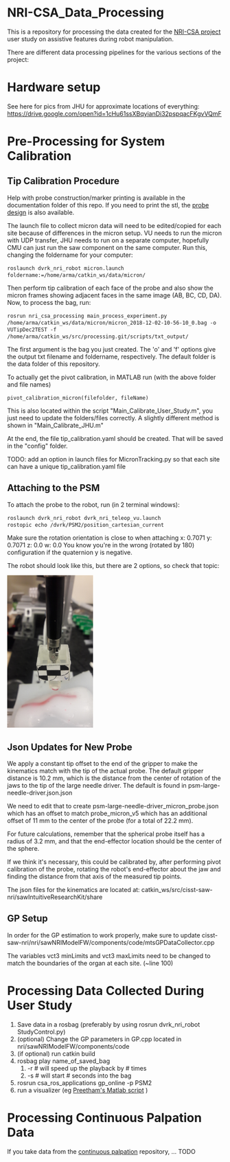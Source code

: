 # NRI-CSA_Data_Processing

This is a repository for processing the data created for the [NRI-CSA project](http://nri-csa.vuse.vanderbilt.edu/joomla/) user study on assistive features during robot manipulation.

There are different data processing pipelines for the various sections of the project:

# Hardware setup
See here for pics from JHU for approximate locations of everything: https://drive.google.com/open?id=1cHu61ssXBqyianDi32pspqacFKgvVQmF 

# Pre-Processing for System Calibration

## Tip Calibration Procedure
Help with probe construction/marker printing is available in the documentation folder of this repo. If you need to print the stl, the [probe design](https://github.com/vu-arma-dev/cpd-registration/tree/master/userstudy_data/UserStudy3DPrints) is also available.

The launch file to collect micron data will need to be edited/copied for each site because of differences in the micron setup. VU needs to run the micron with UDP transfer, JHU needs to run on a separate computer, hopefully CMU can just run the saw component on the same computer. Run this, changing the foldername for your computer:

```
roslaunch dvrk_nri_robot micron.launch foldername:=/home/arma/catkin_ws/data/micron/
```

Then perform tip calibration of each face of the probe and also show the micron frames showing adjacent faces in the same image (AB, BC, CD, DA). Now, to process the bag, run:

```
rosrun nri_csa_processing main_process_experiment.py /home/arma/catkin_ws/data/micron/micron_2018-12-02-10-56-10_0.bag -o VUTipDec2TEST -f /home/arma/catkin_ws/src/processing.git/scripts/txt_output/
```

The first argument is the bag you just created. The 'o' and 'f' options give the output txt filename and foldername, respectively. The default folder is the data folder of this repository.

To actually get the pivot calibration, in MATLAB run (with the above folder and file names)

```
pivot_calibration_micron(filefolder, fileName)
```

This is also located within the script "Main_Calibrate_User_Study.m", you just need to update the folders/files correctly. A slightly different method is shown in "Main_Calibrate_JHU.m"

At the end, the file tip_calibration.yaml should be created. That will be saved in the "config" folder.

TODO: add an option in launch files for MicronTracking.py so that each site can have a unique tip_calibration.yaml file

## Attaching to the PSM
To attach the probe to the robot, run (in 2 terminal windows): 

```
roslaunch dvrk_nri_robot dvrk_nri_teleop_vu.launch
rostopic echo /dvrk/PSM2/position_cartesian_current
```

Make sure the rotation orientation is close to when attaching
x: 0.7071
y: 0.7071
z: 0.0
w: 0.0
 You know you're in the wrong (rotated by 180) configuration if the quaternion y is negative.

 The robot should look like this, but there are 2 options, so check that topic:

<img src="https://raw.githubusercontent.com/rmyasin/NRI-CSA_Data_Processing/master/documentation/micron_attach_pose.jpg" alt="attachment_pose" width="200"/>

## Json Updates for New Probe
We apply a constant tip offset to the end of the gripper to make the kinematics match with the tip of the actual probe. The default gripper distance is 10.2 mm, which is the distance from the center of rotation of the jaws to the tip of the large needle driver. The default is found in psm-large-needle-driver.json.json

We need to edit that to create psm-large-needle-driver_micron_probe.json which has an offset to match probe_micron_v5 which has an additional offset of 11 mm to the center of the probe (for a total of 22.2 mm). 

For future calculations, remember that the spherical probe itself has a radius of 3.2 mm, and that the end-effector location should be the center of the sphere.
 
If we think it's necessary, this could be calibrated by, after performing pivot calibration of the probe, rotating the robot's end-effector about the jaw and finding the distance from that axis of the measured tip points.

The json files for the kinematics are located at:
catkin_ws/src/cisst-saw-nri/sawIntuitiveResearchKit/share

## GP Setup
In order for the GP estimation to work properly, make sure to update
cisst-saw-nri/nri/sawNRIModelFW/components/code/mtsGPDataCollector.cpp

The variables vct3 minLimits and vct3 maxLimits need to be changed to match the boundaries of the organ at each site. (~line 100) 

# Processing Data Collected During User Study
1) Save data in a rosbag (preferably by using rosrun dvrk_nri_robot StudyControl.py)
2) (optional) Change the GP parameters in GP.cpp located in nri/sawNRIModelFW/components/code
3) (if optional) run catkin build
4) rosbag play name_of_saved_bag
    1) -r # will speed up the playback by # times
    1) -s # will start # seconds into the bag
5) rosrun csa_ros_applications gp_online -p PSM2
5) run a visualizer (eg [Preetham's Matlab script](https://git.lcsr.jhu.edu/nri-csa/nri/blob/devel/sawNRIModelFW/matlab/ral_demo_online.m)  )

# Processing Continuous Palpation Data
If you take data from the [continuous palpation]() repository, ... TODO


